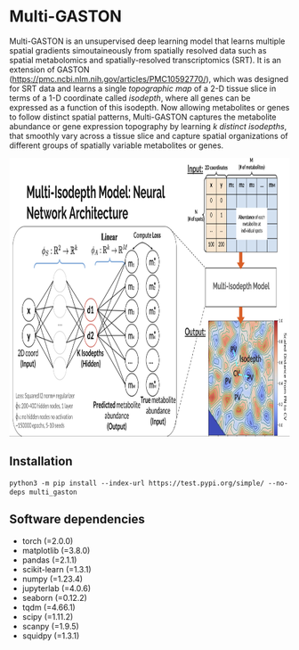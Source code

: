 # Multi-GASTON

Multi-GASTON is an unsupervised deep learning model that learns multiple spatial gradients simoutaineously from spatially resolved data such as spatial metabolomics and spatially-resolved transcriptomics (SRT). It is an extension of GASTON (https://pmc.ncbi.nlm.nih.gov/articles/PMC10592770/), which was designed for SRT data and learns a single _topographic map_ of a 2-D tissue slice in terms of a 1-D coordinate called _isodepth_, where all genes can be expressed as a function of this isodepth. Now allowing metabolites or genes to follow distinct spatial patterns, Multi-GASTON captures the metabolite abundance or gene expression topography by learning _k distinct isodepths_, that smoothly vary across a tissue slice and capture spatial organizations of different groups of spatially variable metabolites or genes.

<p align="center">
<img src="plots/NNarchitecture.png" height=500/>
</p>

## Installation
```
python3 -m pip install --index-url https://test.pypi.org/simple/ --no-deps multi_gaston
```

## Software dependencies
* torch (=2.0.0)
* matplotlib (=3.8.0)
* pandas (=2.1.1)
* scikit-learn (=1.3.1)
* numpy (=1.23.4)
* jupyterlab (=4.0.6)
* seaborn (=0.12.2)
* tqdm (=4.66.1)
* scipy (=1.11.2)
* scanpy (=1.9.5)
* squidpy (=1.3.1)
